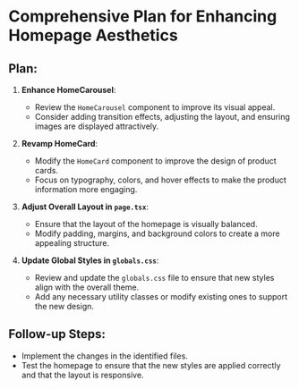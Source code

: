 # Comprehensive Plan for Enhancing Homepage Aesthetics

## Plan:

1. **Enhance HomeCarousel**:
   - Review the `HomeCarousel` component to improve its visual appeal.
   - Consider adding transition effects, adjusting the layout, and ensuring images are displayed attractively.

2. **Revamp HomeCard**:
   - Modify the `HomeCard` component to improve the design of product cards.
   - Focus on typography, colors, and hover effects to make the product information more engaging.

3. **Adjust Overall Layout in `page.tsx`**:
   - Ensure that the layout of the homepage is visually balanced.
   - Modify padding, margins, and background colors to create a more appealing structure.

4. **Update Global Styles in `globals.css`**:
   - Review and update the `globals.css` file to ensure that new styles align with the overall theme.
   - Add any necessary utility classes or modify existing ones to support the new design.

## Follow-up Steps:
- Implement the changes in the identified files.
- Test the homepage to ensure that the new styles are applied correctly and that the layout is responsive.
